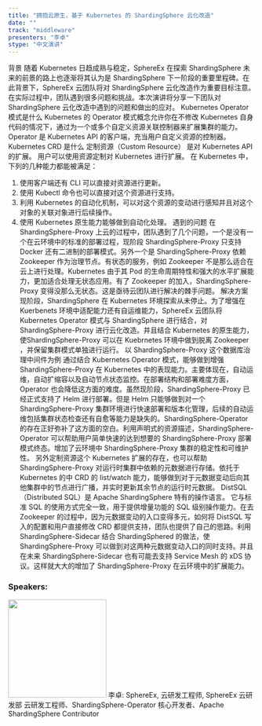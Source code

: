```yaml
---
title: "拥抱云原生，基于 Kubernetes 的 ShardingSphere 云化改造"
date: "" 
track: "middleware"
presenters: "李卓"
stype: "中文演讲"
---
```

背景
随着 Kubernetes 日趋成熟与稳定，SphereEx 在探索 ShardingSphere 未来的前景的路上也逐渐将其认为是 ShardingSphere 下一阶段的重要里程碑。在此背景下，SphereEx 云团队将对 ShardingSphere 云化改造作为重要目标注意。在实际过程中，团队遇到很多问题和挑战。本次演讲将分享一下团队对 ShardingSphere 云化改造中遇到的问题和做出的应对。
Kubernetes Operator 模式是什么
Kubernetes 的 Operator 模式概念允许你在不修改 Kubernetes 自身代码的情况下，通过为一个或多个自定义资源关联控制器来扩展集群的能力。 
Operator 是 Kubernetes API 的客户端，充当用户自定义资源的控制器。
Kubernetes CRD 是什么
定制资源（Custom Resource） 是对 Kubernetes API 的扩展。 用户可以使用资源定制对 Kubernetes 进行扩展。
在 Kubernetes 中，下列的几种能力都能被满足：
1. 使用客户端还有 CLI 可以直接对资源进行更新。
2. 使用 Kubectl 命令也可以直接对这个资源进行支持。
3. 利用 Kubernetes 的自动化机制，可以对这个资源的变动进行感知并且对这个对象的关联对象进行后续操作。
4. 使用 Kubernetes 原生能力能够做到自动化处理。
遇到的问题
在 ShardingSphere-Proxy 上云的过程中，团队遇到了几个问题，一个是没有一个在云环境中的标准的部署过程，现阶段 ShardingSphere-Proxy 只支持 Docker 还有二进制的部署模式。另外一个是 ShardingSphere-Proxy 依赖 Zookeeper 作为治理节点。有状态的服务，例如 Zookeeper 不是那么适合在云上进行处理。Kubernetes 由于其 Pod 的生命周期特性和强大的水平扩展能力，更加适合处理无状态应用。有了 Zookeeper 的加入，ShardingSphere-Proxy 变得没那么无状态。这是亟待云团队进行解决的棘手问题。
解决方案
现阶段，ShardingSphere 在 Kubernetes 环境探索从未停止。为了增强在 Kuerbenets 环境中适配能力还有自运维能力，SphereEx 云团队将 Kubernetes Operator 模式与 ShardingSphere 进行结合，对 ShardingSphere-Proxy 进行云化改造。并且结合 Kubernetes 的原生能力， 使ShardingSphere-Proxy 可以在 Kuebrnetes 环境中做到脱离 Zookeeper ，并保留集群模式单独进行运行。
以 ShardingSphere-Proxy 这个数据库治理中间件为例
通过结合 Kubernetes Operator 模式，能够做到增强 ShardingSphere-Proxy 在 Kubernetes 中的表现能力。主要体现在，自动运维，自动扩缩容以及自动节点状态监控。在部署结构和部署难度方面，Operator 也会降低这方面的难度。虽然现阶段，ShardingSphere-Proxy 已经正式支持了 Helm 进行部署。但是 Helm 只能够做到对一个 ShardingSphere-Proxy 集群环境进行快速部署和版本化管理，后续的自动运维包括集群状态检查还有自愈等能力是缺失的。ShardingSphere-Operator 的存在正好弥补了这方面的空白。利用声明式的资源描述，ShardingSphere-Operator 可以帮助用户简单快速的达到想要的 ShardingSphere-Proxy 部署模式终态。增加了云环境中 ShardingSphere-Proxy 集群的稳定性和可维护性。
另外定制资源这个 Kubernetes 扩展的存在，也可以帮助 ShardingSphere-Proxy 对运行时集群中依赖的元数据进行存储。依托于 Kubernetes 的中 CRD 的 list/watch 能力，能够做到对于元数据变动后向其他集群中的节点进行广播，并实时更新其余节点的运行时元数据。
DistSQL（Distributed SQL）是 Apache ShardingSphere 特有的操作语言。 它与标准 SQL 的使用方式完全一致，用于提供增量功能的 SQL 级别操作能力。在去 Zookeeper 的过程中，因为元数据变动的入口变得多元，如何将 DistSQL 写入的配置和用户直接修改 CRD 都提供支持，团队也提供了自己的思路。利用 ShardingSphere-Sidecar 结合 ShardingSphered 的做法，使 ShardingSphere-Proxy 可以做到对这两种元数据变动入口的同时支持。并且在未来 ShardingSphere-Sidecar 也有可能去支持 Service Mesh 的 xDS 协议。这样就大大的增加了 ShardingSphere-Proxy 在云环境中的扩展能力。
 ### Speakers: 
 <img src="images/speaker/1089.png" width="200" />
 李卓: SphereEx, 云研发工程师, SphereEx 云研发部 云研发工程师、ShardingSphere-Operator 核心开发者、Apache ShardingSphere  Contributor
 